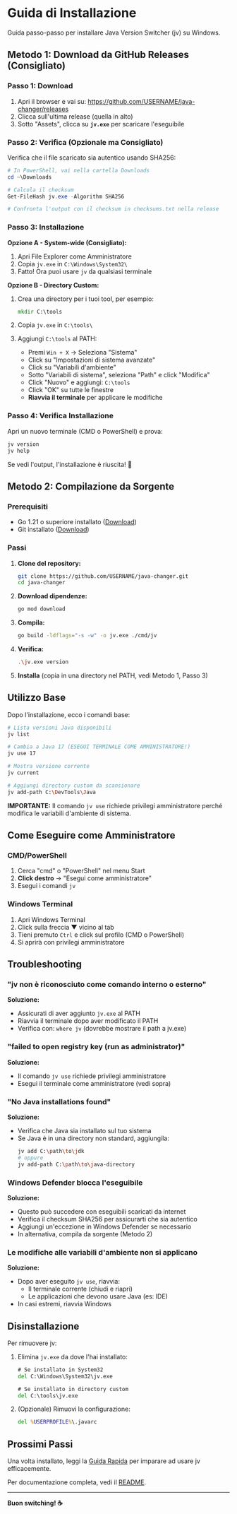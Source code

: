 # Guida di Installazione

Guida passo-passo per installare Java Version Switcher (jv) su Windows.

## Metodo 1: Download da GitHub Releases (Consigliato)

### Passo 1: Download

1. Apri il browser e vai su: https://github.com/USERNAME/java-changer/releases
2. Clicca sull'ultima release (quella in alto)
3. Sotto "Assets", clicca su **`jv.exe`** per scaricare l'eseguibile

### Passo 2: Verifica (Opzionale ma Consigliato)

Verifica che il file scaricato sia autentico usando SHA256:

```powershell
# In PowerShell, vai nella cartella Downloads
cd ~\Downloads

# Calcola il checksum
Get-FileHash jv.exe -Algorithm SHA256

# Confronta l'output con il checksum in checksums.txt nella release
```

### Passo 3: Installazione

**Opzione A - System-wide (Consigliato):**

1. Apri File Explorer come Amministratore
2. Copia `jv.exe` in `C:\Windows\System32\`
3. Fatto! Ora puoi usare `jv` da qualsiasi terminale

**Opzione B - Directory Custom:**

1. Crea una directory per i tuoi tool, per esempio:
   ```cmd
   mkdir C:\tools
   ```

2. Copia `jv.exe` in `C:\tools\`

3. Aggiungi `C:\tools` al PATH:
   - Premi `Win + X` → Seleziona "Sistema"
   - Click su "Impostazioni di sistema avanzate"
   - Click su "Variabili d'ambiente"
   - Sotto "Variabili di sistema", seleziona "Path" e click "Modifica"
   - Click "Nuovo" e aggiungi: `C:\tools`
   - Click "OK" su tutte le finestre
   - **Riavvia il terminale** per applicare le modifiche

### Passo 4: Verifica Installazione

Apri un nuovo terminale (CMD o PowerShell) e prova:

```cmd
jv version
jv help
```

Se vedi l'output, l'installazione è riuscita! 🎉

## Metodo 2: Compilazione da Sorgente

### Prerequisiti

- Go 1.21 o superiore installato ([Download](https://go.dev/dl/))
- Git installato ([Download](https://git-scm.com/download/win))

### Passi

1. **Clone del repository:**
   ```bash
   git clone https://github.com/USERNAME/java-changer.git
   cd java-changer
   ```

2. **Download dipendenze:**
   ```bash
   go mod download
   ```

3. **Compila:**
   ```bash
   go build -ldflags="-s -w" -o jv.exe ./cmd/jv
   ```

4. **Verifica:**
   ```bash
   .\jv.exe version
   ```

5. **Installa** (copia in una directory nel PATH, vedi Metodo 1, Passo 3)

## Utilizzo Base

Dopo l'installazione, ecco i comandi base:

```bash
# Lista versioni Java disponibili
jv list

# Cambia a Java 17 (ESEGUI TERMINALE COME AMMINISTRATORE!)
jv use 17

# Mostra versione corrente
jv current

# Aggiungi directory custom da scansionare
jv add-path C:\DevTools\Java
```

**IMPORTANTE:** Il comando `jv use` richiede privilegi amministratore perché modifica le variabili d'ambiente di sistema.

## Come Eseguire come Amministratore

### CMD/PowerShell
1. Cerca "cmd" o "PowerShell" nel menu Start
2. **Click destro** → "Esegui come amministratore"
3. Esegui i comandi `jv`

### Windows Terminal
1. Apri Windows Terminal
2. Click sulla freccia ▼ vicino al tab
3. Tieni premuto `Ctrl` e click sul profilo (CMD o PowerShell)
4. Si aprirà con privilegi amministratore

## Troubleshooting

### "jv non è riconosciuto come comando interno o esterno"

**Soluzione:**
- Assicurati di aver aggiunto `jv.exe` al PATH
- Riavvia il terminale dopo aver modificato il PATH
- Verifica con: `where jv` (dovrebbe mostrare il path a jv.exe)

### "failed to open registry key (run as administrator)"

**Soluzione:**
- Il comando `jv use` richiede privilegi amministratore
- Esegui il terminale come amministratore (vedi sopra)

### "No Java installations found"

**Soluzione:**
- Verifica che Java sia installato sul tuo sistema
- Se Java è in una directory non standard, aggiungila:
  ```bash
  jv add C:\path\to\jdk
  # oppure
  jv add-path C:\path\to\java-directory
  ```

### Windows Defender blocca l'eseguibile

**Soluzione:**
- Questo può succedere con eseguibili scaricati da internet
- Verifica il checksum SHA256 per assicurarti che sia autentico
- Aggiungi un'eccezione in Windows Defender se necessario
- In alternativa, compila da sorgente (Metodo 2)

### Le modifiche alle variabili d'ambiente non si applicano

**Soluzione:**
- Dopo aver eseguito `jv use`, riavvia:
  - Il terminale corrente (chiudi e riapri)
  - Le applicazioni che devono usare Java (es: IDE)
- In casi estremi, riavvia Windows

## Disinstallazione

Per rimuovere jv:

1. Elimina `jv.exe` da dove l'hai installato:
   ```cmd
   # Se installato in System32
   del C:\Windows\System32\jv.exe

   # Se installato in directory custom
   del C:\tools\jv.exe
   ```

2. (Opzionale) Rimuovi la configurazione:
   ```cmd
   del %USERPROFILE%\.javarc
   ```

## Prossimi Passi

Una volta installato, leggi la [Guida Rapida](QUICKSTART.md) per imparare ad usare jv efficacemente.

Per documentazione completa, vedi il [README](README.md).

---

**Buon switching! ☕**
